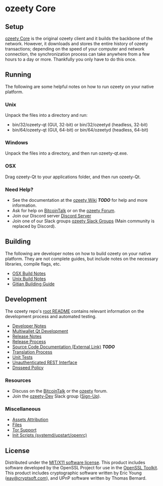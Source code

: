 ozeety Core
=====================

Setup
---------------------
[ozeety Core](http://ozeety.org/wallet) is the original ozeety client and it builds the backbone of the network. However, it downloads and stores the entire history of ozeety transactions; depending on the speed of your computer and network connection, the synchronization process can take anywhere from a few hours to a day or more. Thankfully you only have to do this once.

Running
---------------------
The following are some helpful notes on how to run ozeety on your native platform.

### Unix

Unpack the files into a directory and run:

- bin/32/ozeety-qt (GUI, 32-bit) or bin/32/ozeetyd (headless, 32-bit)
- bin/64/ozeety-qt (GUI, 64-bit) or bin/64/ozeetyd (headless, 64-bit)

### Windows

Unpack the files into a directory, and then run ozeety-qt.exe.

### OSX

Drag ozeety-Qt to your applications folder, and then run ozeety-Qt.

### Need Help?

* See the documentation at the [ozeety Wiki](https://en.bitcoin.it/wiki/Main_Page) ***TODO***
for help and more information.
* Ask for help on [BitcoinTalk](https://bitcointalk.org/index.php?topic=1262920.0) or on the [ozeety Forum](http://forum.ozeety.org/).
* Join our Discord server [Discord Server](https://discord.ozeety.org)
* Join one of our Slack groups [ozeety Slack Groups](https://ozeety.org/slack-logins/) (Main community is replaced by Discord).

Building
---------------------
The following are developer notes on how to build ozeety on your native platform. They are not complete guides, but include notes on the necessary libraries, compile flags, etc.

- [OSX Build Notes](build-osx.md)
- [Unix Build Notes](build-unix.md)
- [Gitian Building Guide](gitian-building.md)

Development
---------------------
The ozeety repo's [root README](https://github.com/ozeety-Project/ozeety/blob/master/README.md) contains relevant information on the development process and automated testing.

- [Developer Notes](developer-notes.md)
- [Multiwallet Qt Development](multiwallet-qt.md)
- [Release Notes](release-notes.md)
- [Release Process](release-process.md)
- [Source Code Documentation (External Link)](https://dev.visucore.com/bitcoin/doxygen/) ***TODO***
- [Translation Process](translation_process.md)
- [Unit Tests](unit-tests.md)
- [Unauthenticated REST Interface](REST-interface.md)
- [Dnsseed Policy](dnsseed-policy.md)

### Resources

* Discuss on the [BitcoinTalk](https://bitcointalk.org/index.php?topic=1262920.0) or the [ozeety](http://forum.ozeety.org/) forum.
* Join the [ozeety-Dev](https://ozeety-dev.slack.com/) Slack group ([Sign-Up](https://ozeety-dev.herokuapp.com/)).

### Miscellaneous
- [Assets Attribution](assets-attribution.md)
- [Files](files.md)
- [Tor Support](tor.md)
- [Init Scripts (systemd/upstart/openrc)](init.md)

License
---------------------
Distributed under the [MIT/X11 software license](http://www.opensource.org/licenses/mit-license.php).
This product includes software developed by the OpenSSL Project for use in the [OpenSSL Toolkit](https://www.openssl.org/). This product includes
cryptographic software written by Eric Young ([eay@cryptsoft.com](mailto:eay@cryptsoft.com)), and UPnP software written by Thomas Bernard.
